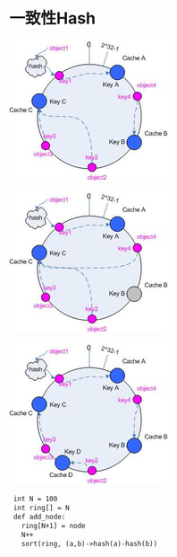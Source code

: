

# 一致性Hash
![](一致性hash-1.png)


![](一致性Hash-2.png)

![](一致性Hash-3.png)



```
 int N = 100
 int ring[] = N
 def add_node:
   ring[N+1] = node
   N++
   sort(ring, (a,b)->hash(a)-hash(b))
   
    
```



